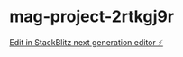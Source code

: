 # mag-project-2rtkgj9r

[Edit in StackBlitz next generation editor ⚡️](https://stackblitz.com/~/github.com/Nataliia-Kaguia/mag-project-2rtkgj9r)